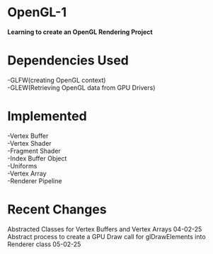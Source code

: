 # OpenGL-1

**Learning to create an OpenGL Rendering Project**
# Dependencies Used
-GLFW(creating OpenGL context)  
-GLEW(Retrieving OpenGL data from GPU Drivers)  

# Implemented
-Vertex Buffer  
-Vertex Shader  
-Fragment Shader  
-Index Buffer Object  
-Uniforms  
-Vertex Array  
-Renderer Pipeline

# Recent Changes
Abstracted Classes for Vertex Buffers and Vertex Arrays 04-02-25  
Abstract process to create a GPU Draw call for glDrawElements into Renderer class 05-02-25
